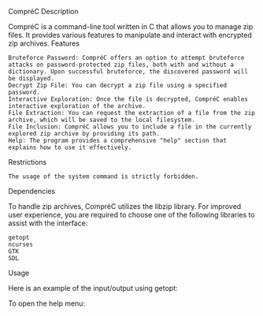 CompréC
Description

CompréC is a command-line tool written in C that allows you to manage zip files. It provides various features to manipulate and interact with encrypted zip archives.
Features

    Bruteforce Password: CompréC offers an option to attempt bruteforce attacks on password-protected zip files, both with and without a dictionary. Upon successful bruteforce, the discovered password will be displayed.
    Decrypt Zip File: You can decrypt a zip file using a specified password.
    Interactive Exploration: Once the file is decrypted, CompréC enables interactive exploration of the archive.
    File Extraction: You can request the extraction of a file from the zip archive, which will be saved to the local filesystem.
    File Inclusion: CompréC allows you to include a file in the currently explored zip archive by providing its path.
    Help: The program provides a comprehensive "help" section that explains how to use it effectively.

Restrictions

    The usage of the system command is strictly forbidden.

Dependencies

To handle zip archives, CompréC utilizes the libzip library.
For improved user experience, you are required to choose one of the following libraries to assist with the interface:

    getopt
    ncurses
    GTK
    SDL

Usage

Here is an example of the input/output using getopt:

To open the help menu: